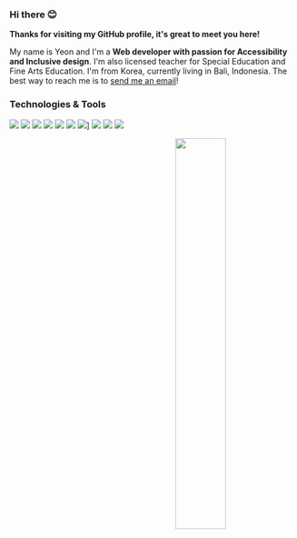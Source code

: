 

### Hi there 😊

**Thanks for visiting my GitHub profile, it's great to meet you here!**

My name is Yeon and I'm a **Web developer with passion for Accessibility and Inclusive design**. I'm also licensed teacher for Special Education and Fine Arts Education. I'm from Korea, currently living in Bali, Indonesia. The best way to reach me is to [send me an email](mailto:awyeon@gmail.com)!

### Technologies & Tools
![](https://img.shields.io/badge/Code-Ruby-informational?style=flat&logo=go&logoColor=white&color=2bbc8a)
![](https://img.shields.io/badge/Code-JavaScript-informational?style=flat&logo=javascript&logoColor=white&color=2bbc8a)
![](https://img.shields.io/badge/Code-CSS3-informational?style=flat&logo=vue.js&logoColor=white&color=2bbc8a)
![](https://img.shields.io/badge/Code-HTML5-informational?style=flat&logo=vue.js&logoColor=white&color=2bbc8a)
![](https://img.shields.io/badge/Code-Bootstrap-informational?style=flat&logo=gnu-bash&logoColor=white&color=2bbc8a)
![](https://img.shields.io/badge/Tools-Rails-informational?style=flat&logo=cmake&logoColor=white&color=2bbc8a)
![](https://img.shields.io/badge/Tools-PostgreSQL-informational?style=flat&logo=postgresql&logoColor=white&color=2bbc8a)]
![](https://img.shields.io/badge/Tools-Redis-informational?style=flat&logo=docker&logoColor=white&color=2bbc8a)
![](https://img.shields.io/badge/Tools-Jest-informational?style=flat&logo=docker&logoColor=white&color=2bbc8a)
![](https://img.shields.io/badge/Tools-Mocha-informational?style=flat&logo=docker&logoColor=white&color=2bbc8a)

<a href="https://github.com/CAVASOL?tab=repositories">
  <img align="right" src="https://github-readme-stats.vercel.app/api?username=CAVASOL&show_icons=true&title_color=000&icon_color=6DD3AB&text_color=000&bg_color=ffffff&hide_border=true#gh-light-mode-only" width="42%" />
</a>
